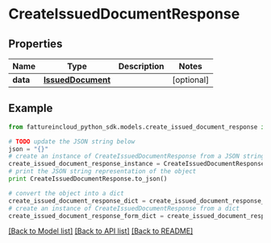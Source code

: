# CreateIssuedDocumentResponse


## Properties
Name | Type | Description | Notes
------------ | ------------- | ------------- | -------------
**data** | [**IssuedDocument**](IssuedDocument.md) |  | [optional] 

## Example

```python
from fattureincloud_python_sdk.models.create_issued_document_response import CreateIssuedDocumentResponse

# TODO update the JSON string below
json = "{}"
# create an instance of CreateIssuedDocumentResponse from a JSON string
create_issued_document_response_instance = CreateIssuedDocumentResponse.from_json(json)
# print the JSON string representation of the object
print CreateIssuedDocumentResponse.to_json()

# convert the object into a dict
create_issued_document_response_dict = create_issued_document_response_instance.to_dict()
# create an instance of CreateIssuedDocumentResponse from a dict
create_issued_document_response_form_dict = create_issued_document_response.from_dict(create_issued_document_response_dict)
```
[[Back to Model list]](../README.md#documentation-for-models) [[Back to API list]](../README.md#documentation-for-api-endpoints) [[Back to README]](../README.md)


